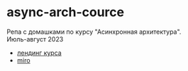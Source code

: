 # async-arch-cource

Репа с домашками по курсу "Асинхронная архитектура".  
Июль-август 2023

- [лендинг курса](https://education.borshev.com/architecture)
- [miro](https://miro.com/app/board/uXjVM0kaZl8=/)
